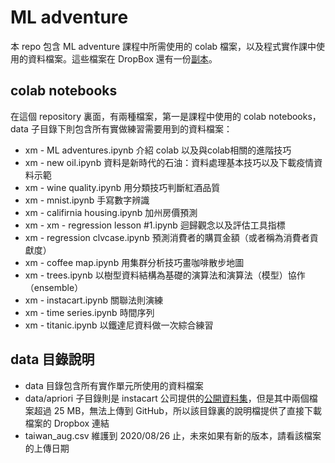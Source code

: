 # ML adventure

本 repo 包含 ML adventure 課程中所需使用的 colab 檔案，以及程式實作課中使用的資料檔案。這些檔案在 DropBox 還有一份[副本](https://reurl.cc/QdMz09)。


## colab notebooks

在這個 repository 裏面，有兩種檔案，第一是課程中使用的 colab notebooks，data 子目錄下則包含所有實做練習需要用到的資料檔案：

* xm - ML adventures.ipynb                介紹 colab 以及與colab相關的進階技巧
* xm - new oil.ipynb                      資料是新時代的石油：資料處理基本技巧以及下載疫情資料示範
* xm - wine quality.ipynb                 用分類技巧判斷紅酒品質
* xm - mnist.ipynb                        手寫數字辨識
* xm - califirnia housing.ipynb           加州房價預測
* xm - xm - regression lesson #1.ipynb    迴歸觀念以及評估工具指標
* xm - regression clvcase.ipynb           預測消費者的購買金額（或者稱為消費者貢獻度）
* xm - coffee map.ipynb                   用集群分析技巧畫咖啡散步地圖
* xm - trees.ipynb                        以樹型資料結構為基礎的演算法和演算法（模型）協作（ensemble）
* xm - instacart.ipynb                    關聯法則演練
* xm - time series.ipynb                  時間序列
* xm - titanic.ipynb                      以鐵達尼資料做一次綜合練習  

## data 目錄說明

- data 目錄包含所有實作單元所使用的資料檔案
- data/apriori 子目錄則是 instacart 公司提供的[公開資料集](https://www.instacart.com/datasets/grocery-shopping-2017)，但是其中兩個檔案超過 25 MB，無法上傳到 GitHub，所以該目錄裏的說明檔提供了直接下載檔案的 Dropbox 連結
- taiwan_aug.csv 維護到 2020/08/26 止，未來如果有新的版本，請看該檔案的上傳日期
